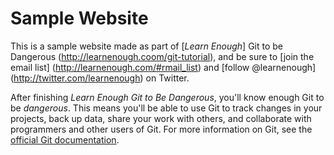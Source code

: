 # Sample Website 
This is a sample website made as part of [*Learn Enough*] Git to be Dangerous (http://learnenough.coom/git-tutorial), and be sure to [join the email list] (http://learnenough.com/#rmail_list) and [follow @learnenough] (http://twitter.com/learnenough) on Twitter.

After finishing *Learn Enough Git to Be Dangerous*, you'll know enough Git to be *dangerous*. This means you'll be able to use Git to track changes in your projects, back up data, share your work with others, and collaborate with programmers and other users of Git.
For more information on Git, see the
[official Git documentation](https://git-scm.com/).